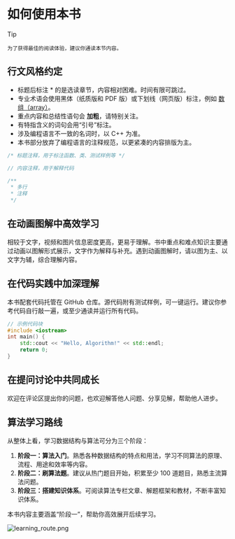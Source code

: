 # 如何使用本书

>[!tip]
    为了获得最佳的阅读体验，建议你通读本节内容。

## 行文风格约定

- 标题后标注 * 的是选读章节，内容相对困难。时间有限可跳过。
- 专业术语会使用黑体（纸质版和 PDF 版）或下划线（网页版）标注，例如 <u>数组（array）</u>。
- 重点内容和总结性语句会 **加粗**，请特别关注。
- 有特指含义的词句会用“引号”标注。
- 涉及编程语言不一致的名词时，以 C++ 为准。
- 本书部分放弃了编程语言的注释规范，以更紧凑的内容排版为主。

```cpp title="C++"
/* 标题注释，用于标注函数、类、测试样例等 */

// 内容注释，用于解释代码

/**
 * 多行
 * 注释
 */
```

## 在动画图解中高效学习

相较于文字，视频和图片信息密度更高，更易于理解。书中重点和难点知识主要通过动画以图解形式展示，文字作为解释与补充。遇到动画图解时，请以图为主、以文字为辅，综合理解内容。


## 在代码实践中加深理解

本书配套代码托管在 GitHub 仓库。源代码附有测试样例，可一键运行。建议你参考代码自行敲一遍，或至少通读并运行所有代码。

```cpp title="C++"
// 示例代码块
#include <iostream>
int main() {
    std::cout << "Hello, Algorithm!" << std::endl;
    return 0;
}
```



## 在提问讨论中共同成长

欢迎在评论区提出你的问题，也欢迎解答他人问题、分享见解，帮助他人进步。



## 算法学习路线

从整体上看，学习数据结构与算法可分为三个阶段：

1. **阶段一：算法入门**。熟悉各种数据结构的特点和用法，学习不同算法的原理、流程、用途和效率等内容。
2. **阶段二：刷算法题**。建议从热门题目开始，积累至少 100 道题目，熟悉主流算法问题。
3. **阶段三：搭建知识体系**。可阅读算法专栏文章、解题框架和教材，不断丰富知识体系。

本书内容主要涵盖“阶段一”，帮助你高效展开后续学习。

![learning_route.png](learning_route.png)
